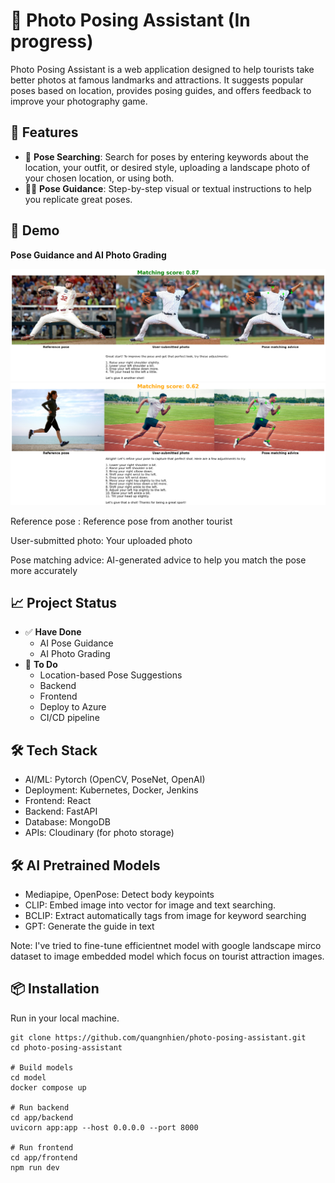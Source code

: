  # 📸 Photo Posing Assistant (In progress)

Photo Posing Assistant is a web application designed to help tourists take better photos at famous landmarks and attractions. It suggests popular poses based on location, provides posing guides, and offers feedback to improve your photography game.

## 🚀 **Features**

- 🧠 **Pose Searching**:
Search for poses by entering keywords about the location, your outfit, or desired style, uploading a landscape photo of your chosen location, or using both.
- 🧍‍♂️ **Pose Guidance**: 
Step-by-step visual or textual instructions to help you replicate great poses.


## 📸 Demo
**Pose Guidance and AI Photo Grading**

![Alt Text](./demo/output.png)
![Alt Text](./demo/output1.png)

Reference pose : Reference pose from another tourist

User-submitted photo: Your uploaded photo

Pose matching advice: AI-generated advice to 
help you match the pose more accurately
## 📈 **Project Status**

- ✅ **Have Done**
    - AI Pose Guidance
    - AI Photo Grading
- 📝 **To Do**
    - Location-based Pose Suggestions
    - Backend
    - Frontend
    - Deploy to Azure
    - CI/CD pipeline
## 🛠️ **Tech Stack**

- AI/ML: Pytorch (OpenCV, PoseNet, OpenAI)
- Deployment: Kubernetes, Docker, Jenkins
- Frontend: React
- Backend: FastAPI
- Database: MongoDB
- APIs: Cloudinary (for photo storage)
## 🛠️ **AI Pretrained Models**
- Mediapipe, OpenPose: Detect body keypoints
- CLIP: Embed image into vector for image and text searching.
- BCLIP: Extract automatically tags from image for keyword searching
- GPT: Generate the guide in text

Note: I've tried to fine-tune efficientnet model with google landscape mirco dataset to image embedded model which focus on tourist attraction images.
## 📦 **Installation**
 Run in your local machine.

    git clone https://github.com/quangnhien/photo-posing-assistant.git
    cd photo-posing-assistant

    # Build models
    cd model
    docker compose up

    # Run backend
    cd app/backend
    uvicorn app:app --host 0.0.0.0 --port 8000

    # Run frontend
    cd app/frontend
    npm run dev

    





